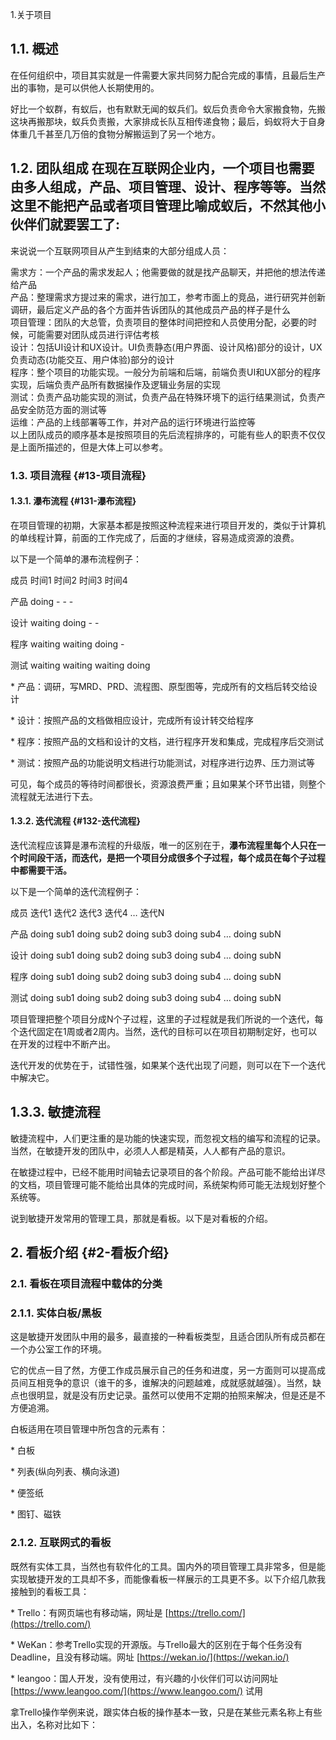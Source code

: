 1.关于项目

## 1.1. 概述

在任何组织中，项目其实就是一件需要大家共同努力配合完成的事情，且最后生产出的事物，是可以供他人长期使用的。

好比一个蚁群，有蚁后，也有默默无闻的蚁兵们。蚁后负责命令大家搬食物，先搬这块再搬那块，蚁兵负责搬，大家排成长队互相传递食物；最后，蚂蚁将大于自身体重几千甚至几万倍的食物分解搬运到了另一个地方。

## 1.2. 团队组成 在现在互联网企业内，一个项目也需要由多人组成，产品、项目管理、设计、程序等等。当然这里不能把产品或者项目管理比喻成蚁后，不然其他小伙伴们就要罢工了:

来说说一个互联网项目从产生到结束的大部分组成人员：

需求方：一个产品的需求发起人；他需要做的就是找产品聊天，并把他的想法传递给产品  
产品：整理需求方提过来的需求，进行加工，参考市面上的竞品，进行研究并创新调研，最后定义产品的各个方面并告诉团队的其他成员产品的样子是什么  
项目管理：团队的大总管，负责项目的整体时间把控和人员使用分配，必要的时候，可能需要对团队成员进行评估考核  
设计：包括UI设计和UX设计。UI负责静态\(用户界面、设计风格\)部分的设计，UX负责动态\(功能交互、用户体验\)部分的设计  
程序：整个项目的功能实现。一般分为前端和后端，前端负责UI和UX部分的程序实现，后端负责产品所有数据操作及逻辑业务层的实现  
测试：负责产品功能实现的测试，负责产品在特殊环境下的运行结果测试，负责产品安全防范方面的测试等  
运维：产品的上线部署等工作，并对产品的运行环境进行监控等  
以上团队成员的顺序基本是按照项目的先后流程排序的，可能有些人的职责不仅仅是上面所描述的，但是大体上可以参考。

### 1.3. 项目流程 {#13-项目流程}

#### 1.3.1. 瀑布流程 {#131-瀑布流程}

在项目管理的初期，大家基本都是按照这种流程来进行项目开发的，类似于计算机的单线程计算，前面的工作完成了，后面的才继续，容易造成资源的浪费。

以下是一个简单的瀑布流程例子：

成员    时间1    时间2    时间3    时间4

产品    doing    -    -    -

设计    waiting    doing    -    -

程序    waiting    waiting    doing    -

测试    waiting    waiting    waiting    doing

\* 产品：调研，写MRD、PRD、流程图、原型图等，完成所有的文档后转交给设计

\* 设计：按照产品的文档做相应设计，完成所有设计转交给程序

\* 程序：按照产品的文档和设计的文档，进行程序开发和集成，完成程序后交测试

\* 测试：按照产品的功能说明文档进行功能测试，对程序进行边界、压力测试等

可见，每个成员的等待时间都很长，资源浪费严重；且如果某个环节出错，则整个流程就无法进行下去。

#### 1.3.2. 迭代流程 {#132-迭代流程}

迭代流程应该算是瀑布流程的升级版，唯一的区别在于，**瀑布流程里每个人只在一个时间段干活，而迭代，是把一个项目分成很多个子过程，每个成员在每个子过程中都需要干活。**

以下是一个简单的迭代流程例子：

成员    迭代1    迭代2    迭代3    迭代4    …    迭代N

产品    doing sub1    doing sub2    doing sub3    doing sub4    …    doing subN

设计    doing sub1    doing sub2    doing sub3    doing sub4    …    doing subN

程序    doing sub1    doing sub2    doing sub3    doing sub4    …    doing subN

测试    doing sub1    doing sub2    doing sub3    doing sub4    …    doing subN

项目管理把整个项目分成N个子过程，这里的子过程就是我们所说的一个迭代，每个迭代固定在1周或者2周内。当然，迭代的目标可以在项目初期制定好，也可以在开发的过程中不断产出。

迭代开发的优势在于，试错性强，如果某个迭代出现了问题，则可以在下一个迭代中解决它。

## 1.3.3. 敏捷流程

敏捷流程中，人们更注重的是功能的快速实现，而忽视文档的编写和流程的记录。当然，在敏捷开发的团队中，必须人人都是精英，人人都有产品的意识。

在敏捷过程中，已经不能用时间轴去记录项目的各个阶段。产品可能不能给出详尽的文档，项目管理可能不能给出具体的完成时间，系统架构师可能无法规划好整个系统等。

说到敏捷开发常用的管理工具，那就是看板。以下是对看板的介绍。

## 2. 看板介绍 {#2-看板介绍}

### 2.1. 看板在项目流程中载体的分类

### 2.1.1. 实体白板/黑板

这是敏捷开发团队中用的最多，最直接的一种看板类型，且适合团队所有成员都在一个办公室工作的环境。

它的优点一目了然，方便工作成员展示自己的任务和进度，另一方面则可以提高成员间互相竞争的意识（谁干的多，谁解决的问题越难，成就感就越强）。当然，缺点也很明显，就是没有历史记录。虽然可以使用不定期的拍照来解决，但是还是不方便追溯。

白板适用在项目管理中所包含的元素有：

\* 白板

\* 列表\(纵向列表、横向泳道\)

\* 便签纸

\* 图钉、磁铁

### 2.1.2. 互联网式的看板

既然有实体工具，当然也有软件化的工具。国内外的项目管理工具非常多，但是能实现敏捷开发的工具却不多，而能像看板一样展示的工具更不多。以下介绍几款我接触到的看板工具：

\* Trello：有网页端也有移动端，网址是 [https://trello.com/](https://trello.com/)

\* WeKan：参考Trello实现的开源版。与Trello最大的区别在于每个任务没有Deadline，且没有移动端。网址 [https://wekan.io/](https://wekan.io/)

\* leangoo：国人开发，没有使用过，有兴趣的小伙伴们可以访问网址 [https://www.leangoo.com/](https://www.leangoo.com/) 试用

拿Trello操作举例来说，跟实体白板的操作基本一致，只是在某些元素名称上有些出入，名称对比如下：

